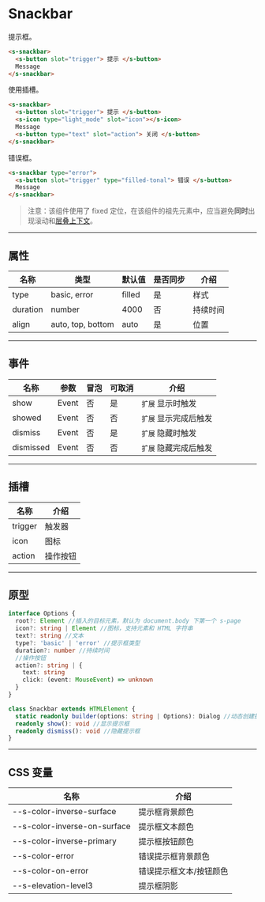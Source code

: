 # Snackbar

提示框。

```html preview
<s-snackbar>
  <s-button slot="trigger"> 提示 </s-button>
  Message
</s-snackbar>
```

使用插槽。

```html preview
<s-snackbar>
  <s-button slot="trigger"> 提示 </s-button>
  <s-icon type="light_mode" slot="icon"></s-icon>
  Message
  <s-button type="text" slot="action"> 关闭 </s-button>
</s-snackbar>
```

错误框。

```html preview
<s-snackbar type="error">
  <s-button slot="trigger" type="filled-tonal"> 错误 </s-button>
  Message
</s-snackbar>
```

> 注意：该组件使用了 fixed 定位，在该组件的祖先元素中，应当避免**同时**出现滚动和[层叠上下文](https://developer.mozilla.org/zh-CN/docs/Web/CSS/CSS_positioned_layout/Understanding_z-index/Stacking_context)。

---

## 属性


| 名称     | 类型               | 默认值 | 是否同步 | 介绍    |
| -------- | ----------------- | ------ | ------- | ------- |
| type     | basic, error      | filled | 是      | 样式    |
| duration | number            | 4000   | 否      | 持续时间 |
| align    | auto, top, bottom | auto   | 是      | 位置    |

---

## 事件

| 名称      | 参数   | 冒泡 | 可取消 | 介绍                |
| --------- |------ |------|------ |-------------------- |
| show      | Event | 否   | 是    | `扩展` 显示时触发     |
| showed    | Event | 否   | 否    | `扩展` 显示完成后触发 |
| dismiss   | Event | 否   | 是    | `扩展` 隐藏时触发     |
| dismissed | Event | 否   | 否    | `扩展` 隐藏完成后触发 |

---

## 插槽

| 名称    | 介绍     |
| ------- | ------- |
| trigger | 触发器   |
| icon    | 图标     |
| action  | 操作按钮 |

---

## 原型

```ts
interface Options {
  root?: Element //插入的目标元素，默认为 document.body 下第一个 s-page
  icon?: string | Element //图标，支持元素和 HTML 字符串
  text?: string //文本
  type?: 'basic' | 'error' //提示框类型
  duration?: number //持续时间
  //操作按钮
  action?: string | {
    text: string
    click: (event: MouseEvent) => unknown
  }
}

class Snackbar extends HTMLElement {
  static readonly builder(options: string | Options): Dialog //动态创建提示框
  readonly show(): void //显示提示框
  readonly dismiss(): void //隐藏提示框
} 
```

---

## CSS 变量

| 名称                         | 介绍                  |
| ---------------------------- | --------------------- |
| --s-color-inverse-surface    | 提示框背景颜色         |
| --s-color-inverse-on-surface | 提示框文本颜色         |
| --s-color-inverse-primary    | 提示框按钮颜色         |
| --s-color-error              | 错误提示框背景颜色      |
| --s-color-on-error           | 错误提示框文本/按钮颜色 |
| --s-elevation-level3         | 提示框阴影             |